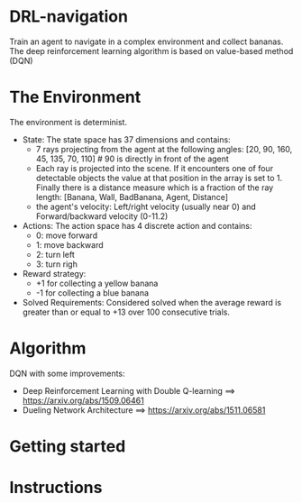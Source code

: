 # DRL-navigation
Train an agent to navigate in a complex environment and collect bananas. The deep reinforcement learning algorithm is based on value-based method (DQN)

# The Environment 
The environment is determinist.
 + State: 
 The state space has 37 dimensions and contains:
    - 7 rays projecting from the agent at the following angles: [20, 90, 160, 45, 135, 70, 110] # 90 is directly in front of the agent
    - Each ray is projected into the scene. If it encounters one of four detectable objects the value at that position in the array is set to 1. Finally there is a distance measure which is a fraction of the ray length: [Banana, Wall, BadBanana, Agent, Distance]
    - the agent's velocity: Left/right velocity (usually near 0) and Forward/backward velocity (0-11.2)
 + Actions:
 The action space has 4 discrete action and contains:
    - 0: move forward
    - 1: move backward
    - 2: turn left
    - 3: turn righ
 + Reward strategy:
    - +1 for collecting a yellow banana
    - -1 for collecting a blue banana
 + Solved Requirements:
Considered solved when the average reward is greater than or equal to +13 over 100 consecutive trials.

# Algorithm
DQN with some improvements:
 - Deep Reinforcement Learning with Double Q-learning ==> https://arxiv.org/abs/1509.06461 
 - Dueling Network Architecture ==> https://arxiv.org/abs/1511.06581
 
# Getting started

# Instructions
